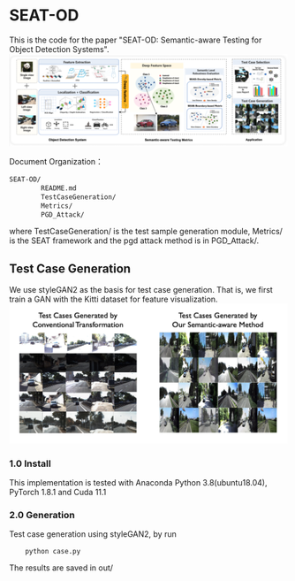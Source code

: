 # SEAT-OD
This is the code for the paper "SEAT-OD: Semantic-aware Testing for Object Detection Systems".
![overview](https://github.com/dummySeatOD/SEAT-OD/blob/main/Figure/system.png)

Document Organization：
```
SEAT-OD/
        README.md
        TestCaseGeneration/
        Metrics/
        PGD_Attack/
```
where TestCaseGeneration/ is the test sample generation module, Metrics/ is the SEAT framework and the pgd attack method is in PGD_Attack/.

## Test Case Generation
We use styleGAN2 as the basis for test case generation. That is, we first train a GAN with the Kitti dataset for feature visualization. 
![Test case generation](https://github.com/dummySeatOD/SEAT-OD/blob/main/Figure/generation.png)
### 1.0  Install
This implementation is tested with Anaconda Python  3.8(ubuntu18.04), PyTorch  1.8.1 and Cuda  11.1

### 2.0  Generation
Test case generation using styleGAN2, by run
```
    python case.py
```
The results are saved in out/
